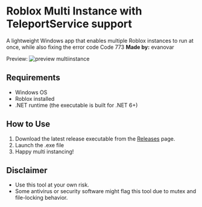 # Roblox Multi Instance with TeleportService support
A lightweight Windows app that enables multiple Roblox instances to run at once, while also fixing the error code Code 773
**Made by:** evanovar

Preview:
![preview multiinstance](https://github.com/user-attachments/assets/147cc15c-6ba7-4891-aec1-ea0f3846d1fa)

## Requirements

- Windows OS
- Roblox installed
- .NET runtime (the executable is built for .NET 6+)

## How to Use

1. Download the latest release executable from the [Releases](https://github.com/yourusername/RobloxMultiInstance773Fix/releases) page.
2. Launch the .exe file
3. Happy multi instancing!

## Disclaimer

- Use this tool at your own risk.
- Some antivirus or security software might flag this tool due to mutex and file-locking behavior.
